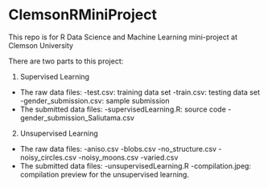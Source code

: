 # ClemsonRMiniProject
This repo is for R Data Science and Machine Learning mini-project at Clemson University

There are two parts to this project:
1. Supervised Learning
- The raw data files:
    -test.csv: training data set
    -train.csv: testing data set
    -gender_submission.csv: sample submission
- The submitted data files:
    -supervisedLearning.R: source code
    -gender_submission_Saliutama.csv

2. Unsupervised Learning
- The raw data files:
    -aniso.csv
    -blobs.csv
    -no_structure.csv
    -noisy_circles.csv
    -noisy_moons.csv
    -varied.csv
- The submitted data files:
    -unsupervisedLearning.R
    -compilation.jpeg: compilation preview for the unsupervised learning.
 
